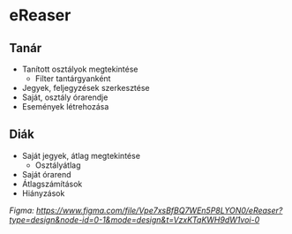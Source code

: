 # **eReaser**

## Tanár
- Tanított osztályok megtekintése
  - Filter tantárgyanként
- Jegyek, feljegyzések szerkesztése
- Saját, osztály órarendje
- Események létrehozása

## Diák
- Saját jegyek, átlag megtekintése
  - Osztályátlag
- Saját órarend
- Átlagszámítások
- Hiányzások


*Figma: https://www.figma.com/file/Vpe7xsBfBQ7WEn5P8LYON0/eReaser?type=design&node-id=0-1&mode=design&t=VzxKTqKWH9dW1voi-0*
